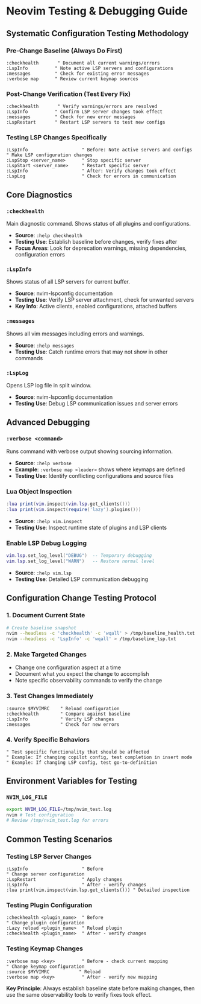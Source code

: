 # Neovim Testing & Debugging Guide

## Systematic Configuration Testing Methodology

### Pre-Change Baseline (Always Do First)
```vim
:checkhealth       " Document all current warnings/errors
:LspInfo          " Note active LSP servers and configurations
:messages         " Check for existing error messages
:verbose map      " Review current keymap sources
```

### Post-Change Verification (Test Every Fix)
```vim
:checkhealth       " Verify warnings/errors are resolved
:LspInfo          " Confirm LSP server changes took effect
:messages         " Check for new error messages
:LspRestart       " Restart LSP servers to test new configs
```

### Testing LSP Changes Specifically
```vim
:LspInfo                    " Before: Note active servers and configs
" Make LSP configuration changes
:LspStop <server_name>      " Stop specific server
:LspStart <server_name>     " Restart specific server
:LspInfo                    " After: Verify changes took effect
:LspLog                     " Check for errors in communication
```

## Core Diagnostics

### `:checkhealth`
Main diagnostic command. Shows status of all plugins and configurations.
- **Source**: `:help checkhealth`
- **Testing Use**: Establish baseline before changes, verify fixes after
- **Focus Areas**: Look for deprecation warnings, missing dependencies, configuration errors

### `:LspInfo`
Shows status of all LSP servers for current buffer.
- **Source**: nvim-lspconfig documentation
- **Testing Use**: Verify LSP server attachment, check for unwanted servers
- **Key Info**: Active clients, enabled configurations, attached buffers

### `:messages`
Shows all vim messages including errors and warnings.
- **Source**: `:help messages`
- **Testing Use**: Catch runtime errors that may not show in other commands

### `:LspLog`
Opens LSP log file in split window.
- **Source**: nvim-lspconfig documentation
- **Testing Use**: Debug LSP communication issues and server errors

## Advanced Debugging

### `:verbose <command>`
Runs command with verbose output showing sourcing information.
- **Source**: `:help verbose`
- **Example**: `:verbose map <leader>` shows where keymaps are defined
- **Testing Use**: Identify conflicting configurations and source files

### Lua Object Inspection
```lua
:lua print(vim.inspect(vim.lsp.get_clients()))
:lua print(vim.inspect(require('lazy').plugins()))
```
- **Source**: `:help vim.inspect`
- **Testing Use**: Inspect runtime state of plugins and LSP clients

### Enable LSP Debug Logging
```lua
vim.lsp.set_log_level("DEBUG")  -- Temporary debugging
vim.lsp.set_log_level("WARN")   -- Restore normal level
```
- **Source**: `:help vim.lsp`
- **Testing Use**: Detailed LSP communication debugging

## Configuration Change Testing Protocol

### 1. Document Current State
```bash
# Create baseline snapshot
nvim --headless -c 'checkhealth' -c 'wqall' > /tmp/baseline_health.txt
nvim --headless -c 'LspInfo' -c 'wqall' > /tmp/baseline_lsp.txt
```

### 2. Make Targeted Changes
- Change one configuration aspect at a time
- Document what you expect the change to accomplish
- Note specific observability commands to verify the change

### 3. Test Changes Immediately
```vim
:source $MYVIMRC    " Reload configuration
:checkhealth        " Compare against baseline
:LspInfo            " Verify LSP changes
:messages           " Check for new errors
```

### 4. Verify Specific Behaviors
```vim
" Test specific functionality that should be affected
" Example: If changing copilot config, test completion in insert mode
" Example: If changing LSP config, test go-to-definition
```

## Environment Variables for Testing

### `NVIM_LOG_FILE`
```bash
export NVIM_LOG_FILE=/tmp/nvim_test.log
nvim # Test configuration
# Review /tmp/nvim_test.log for errors
```

## Common Testing Scenarios

### Testing LSP Server Changes
```vim
:LspInfo                    " Before
" Change server configuration
:LspRestart                 " Apply changes
:LspInfo                    " After - verify changes
:lua print(vim.inspect(vim.lsp.get_clients())) " Detailed inspection
```

### Testing Plugin Configuration
```vim
:checkhealth <plugin_name>  " Before
" Change plugin configuration
:Lazy reload <plugin_name>  " Reload plugin
:checkhealth <plugin_name>  " After - verify changes
```

### Testing Keymap Changes
```vim
:verbose map <key>          " Before - check current mapping
" Change keymap configuration
:source $MYVIMRC           " Reload
:verbose map <key>          " After - verify new mapping
```

**Key Principle**: Always establish baseline state before making changes, then use the same observability tools to verify fixes took effect.

